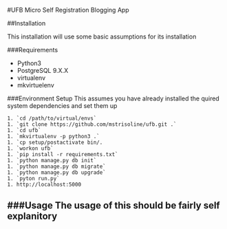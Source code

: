 #UFB Micro Self Registration Blogging App

##Installation

This installation will use some basic assumptions for its installation

###Requirements
- Python3
- PostgreSQL 9.X.X
- virtualenv
- mkvirtuelenv

###Environment Setup
This assumes you have already installed the quired system dependencies and set them up

    1. `cd /path/to/virtual/envs`
    1. `git clone https://github.com/mstrisoline/ufb.git .`
    1. `cd ufb`
    1. `mkvirtualenv -p python3 .`
    1. `cp setup/postactivate bin/.
    1. `workon ufb`
    1. `pip install -r requirements.txt`
    1. `python manage.py db init`
    1. `python manage.py db migrate`
    1. `python manage.py db upgrade`
    1. `pyton run.py`
    1. http://localhost:5000

###Usage
The usage of this should be fairly self explanitory
- 

